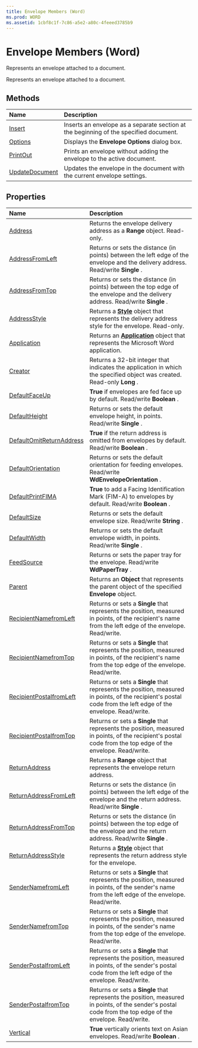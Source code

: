 ```yaml
---
title: Envelope Members (Word)
ms.prod: WORD
ms.assetid: 1cbf8c1f-7c86-a5e2-a80c-4feeed3785b9
---
```



# Envelope Members (Word)
Represents an envelope attached to a document.

Represents an envelope attached to a document.


## Methods



|**Name**|**Description**|
|:-----|:-----|
|[Insert](envelope-insert-method-word.md)|Inserts an envelope as a separate section at the beginning of the specified document.|
|[Options](envelope-options-method-word.md)|Displays the  **Envelope Options** dialog box.|
|[PrintOut](envelope-printout-method-word.md)|Prints an envelope without adding the envelope to the active document.|
|[UpdateDocument](envelope-updatedocument-method-word.md)|Updates the envelope in the document with the current envelope settings.|

## Properties



|**Name**|**Description**|
|:-----|:-----|
|[Address](envelope-address-property-word.md)|Returns the envelope delivery address as a  **Range** object. Read-only.|
|[AddressFromLeft](envelope-addressfromleft-property-word.md)|Returns or sets the distance (in points) between the left edge of the envelope and the delivery address. Read/write  **Single** .|
|[AddressFromTop](envelope-addressfromtop-property-word.md)|Returns or sets the distance (in points) between the top edge of the envelope and the delivery address. Read/write  **Single** .|
|[AddressStyle](envelope-addressstyle-property-word.md)|Returns a  **[Style](style-object-word.md)** object that represents the delivery address style for the envelope. Read-only.|
|[Application](envelope-application-property-word.md)|Returns an  **[Application](application-object-word.md)** object that represents the Microsoft Word application.|
|[Creator](envelope-creator-property-word.md)|Returns a 32-bit integer that indicates the application in which the specified object was created. Read-only  **Long** .|
|[DefaultFaceUp](envelope-defaultfaceup-property-word.md)| **True** if envelopes are fed face up by default. Read/write **Boolean** .|
|[DefaultHeight](envelope-defaultheight-property-word.md)|Returns or sets the default envelope height, in points. Read/write  **Single** .|
|[DefaultOmitReturnAddress](envelope-defaultomitreturnaddress-property-word.md)| **True** if the return address is omitted from envelopes by default. Read/write **Boolean** .|
|[DefaultOrientation](envelope-defaultorientation-property-word.md)|Returns or sets the default orientation for feeding envelopes. Read/write  **WdEnvelopeOrientation** .|
|[DefaultPrintFIMA](envelope-defaultprintfima-property-word.md)| **True** to add a Facing Identification Mark (FIM-A) to envelopes by default. Read/write **Boolean** .|
|[DefaultSize](envelope-defaultsize-property-word.md)|Returns or sets the default envelope size. Read/write  **String** .|
|[DefaultWidth](envelope-defaultwidth-property-word.md)|Returns or sets the default envelope width, in points. Read/write  **Single** .|
|[FeedSource](envelope-feedsource-property-word.md)|Returns or sets the paper tray for the envelope. Read/write  **WdPaperTray** .|
|[Parent](envelope-parent-property-word.md)|Returns an  **Object** that represents the parent object of the specified **Envelope** object.|
|[RecipientNamefromLeft](envelope-recipientnamefromleft-property-word.md)|Returns or sets a  **Single** that represents the position, measured in points, of the recipient's name from the left edge of the envelope. Read/write.|
|[RecipientNamefromTop](envelope-recipientnamefromtop-property-word.md)|Returns or sets a  **Single** that represents the position, measured in points, of the recipient's name from the top edge of the envelope. Read/write.|
|[RecipientPostalfromLeft](envelope-recipientpostalfromleft-property-word.md)|Returns or sets a  **Single** that represents the position, measured in points, of the recipient's postal code from the left edge of the envelope. Read/write.|
|[RecipientPostalfromTop](envelope-recipientpostalfromtop-property-word.md)|Returns or sets a  **Single** that represents the position, measured in points, of the recipient's postal code from the top edge of the envelope. Read/write.|
|[ReturnAddress](envelope-returnaddress-property-word.md)|Returns a  **Range** object that represents the envelope return address.|
|[ReturnAddressFromLeft](envelope-returnaddressfromleft-property-word.md)|Returns or sets the distance (in points) between the left edge of the envelope and the return address. Read/write  **Single** .|
|[ReturnAddressFromTop](envelope-returnaddressfromtop-property-word.md)|Returns or sets the distance (in points) between the top edge of the envelope and the return address. Read/write  **Single** .|
|[ReturnAddressStyle](envelope-returnaddressstyle-property-word.md)|Returns a  **[Style](style-object-word.md)** object that represents the return address style for the envelope.|
|[SenderNamefromLeft](envelope-sendernamefromleft-property-word.md)|Returns or sets a  **Single** that represents the position, measured in points, of the sender's name from the left edge of the envelope. Read/write.|
|[SenderNamefromTop](envelope-sendernamefromtop-property-word.md)|Returns or sets a  **Single** that represents the position, measured in points, of the sender's name from the top edge of the envelope. Read/write.|
|[SenderPostalfromLeft](envelope-senderpostalfromleft-property-word.md)|Returns or sets a  **Single** that represents the position, measured in points, of the sender's postal code from the left edge of the envelope. Read/write.|
|[SenderPostalfromTop](envelope-senderpostalfromtop-property-word.md)|Returns or sets a  **Single** that represents the position, measured in points, of the sender's postal code from the top edge of the envelope. Read/write.|
|[Vertical](envelope-vertical-property-word.md)| **True** vertically orients text on Asian envelopes. Read/write **Boolean** .|

